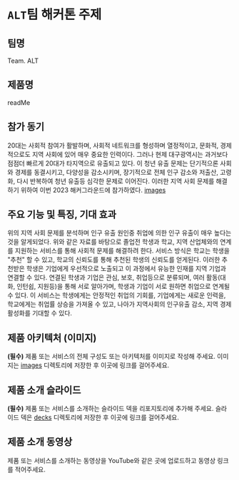 # `ALT`팀 해커톤 주제

## 팀명

Team. ALT

## 제품명

 readMe

## 참가 동기

 20대는 사회적 참여가 활발하며, 사회적 네트워크를 형성하며 열정적이고, 문화적, 경제적으로도 지역 사회에 있어 매우 중요한 인력이다.
 그러나 현제 대구광역시는 과거보다 점점더 빠르게 20대가 타지역으로 유출되고 있다.
 이 청년 유출 문제는 단기적으론 사회와 경제를 동결시키고, 다양성을 감소시키며,
 장기적으로 전체 인구 감소와 저출산, 고령화, 다시 반복하여 청년 유출등 심각한 문제로 이어진다.
 이러한 지역 사회 문제를 해결하기 위하여 이번 2023 해커그라운드에 참가하였다.
 [images](./images/chart1.png)
## 주요 기능 및 특징, 기대 효과

 위의 지역 사회 문제를 분석하며 인구 유출 원인중 취업에 의한 인구 유출이 매우 높다는 것을 알게되었다.
 위와 같은 자료를 바탕으로 졸업전 학생과 학교, 지역 산업체와의 연계를 지원하는 서비스를 통해 사회적 문제를 해결하려 한다.
 서비스 방식은 학교는 학생을 "추천" 할 수 있고, 학교의 신뢰도를 통해 추천된 학생의 신뢰도를 얻게된다.
 이러한 추천받은 학생은 기업에게 우선적으로 노출되고 이 과정에서 유능한 인재를 지역 기업과 연결할 수 있다.
 연결된 학생과 기업은 관심, 보호, 취업등으로 분류되며, 여러 활동(대화, 인턴쉽, 지원등)을 통해 서로 알아가며, 학생과 기업이 서로 원하면 취업으로 연계될 수 있다.
 이 서비스는 학생에게는 안정적인 취업의 기회를, 기업에게는 새로운 인력을, 학교에게는 취업률 상승을 가져올 수 있고, 나아가 지역사회의 인구유출 감소, 지역 경제 활성화를 기대할 수 있다.
 

## 제품 아키텍처 (이미지)

**(필수)** 제품 또는 서비스의 전체 구성도 또는 아키텍처를 이미지로 작성해 주세요. 이미지는 [images](./images) 디렉토리에 저장한 후 이곳에 링크를 걸어주세요.

## 제품 소개 슬라이드

**(필수)** 제품 또는 서비스를 소개하는 슬라이드 덱을 리포지토리에 추가해 주세요. 슬라이드 덱은 [decks](./decks) 디렉토리에 저장한 후 이곳에 링크를 걸어주세요.

## 제품 소개 동영상

제품 또는 서비스를 소개하는 동영상을 YouTube와 같은 곳에 업로드하고 동영상 링크를 적어주세요.
